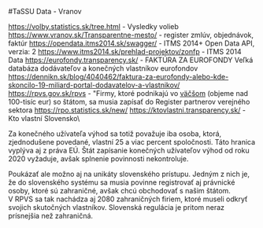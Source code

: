 #TaSSU Data - Vranov

https://volby.statistics.sk/tree.html - Vysledky volieb
https://www.vranov.sk/Transparentne-mesto/ - register zmlúv, objednávok, faktúr
https://opendata.itms2014.sk/swagger/ - ITMS 2014+ Open Data API, verzia: 2
https://www.itms2014.sk/prehlad-projektov/zonfp - ITMS 2014 Data
https://eurofondy.transparency.sk/ - FAKTÚRA ZA EUROFONDY Veľká databáza dodávateľov a konečných vlastníkov eurofondov
	https://dennikn.sk/blog/4040462/faktura-za-eurofondy-alebo-kde-skoncilo-19-miliard-portal-dodavatelov-a-vlastnikov/
	https://rpvs.gov.sk/rpvs - "Firmy, ktoré podnikajú vo [väčšom](https://dennikn.sk/blog/2862049/biznisove-neziskovky-ci-sportove-zvazy-stat-dotuje-aj-bez-rozkrytia-ludi-v-pozadi/) (objeme nad 100-tisíc eur) so štátom, sa musia zapísať do Register partnerov verejného sektora
	https://rpo.statistics.sk/new/
https://ktovlastni.transparency.sk/ - Kto vlastní Slovensko\


Za konečného užívateľa výhod sa totiž považuje iba osoba, ktorá, zjednodušene povedané, vlastní 25 a viac percent spoločnosti. Táto hranica vyplýva aj z práva EÚ. Štát zapísanie konečných užívateľov výhod od roku 2020 vyžaduje, avšak splnenie povinnosti nekontroluje.

Poukázať ale možno aj na unikáty slovenského prístupu. Jedným z nich je, že do slovenského systému sa musia povinne registrovať aj právnické osoby, ktoré sú zahraničné, avšak chcú obchodovať s našim štátom. V RPVS sa tak nachádza aj 2080 zahraničných firiem, ktoré museli odkryť svojich skutočných vlastníkov. Slovenská regulácia je pritom neraz prísnejšia než zahraničná.

